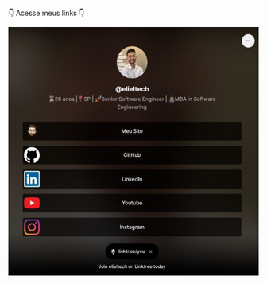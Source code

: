 <br><br>
👇 Acesse meus links 👇
 
<div align="center">
   <a href="https://linktr.ee/elieltech/">
   <img align="center" height="500em" src="WhatsApp Image 2023-05-31 at 14.01.32.jpeg"/>
   </a>
</div>

<br><br>




